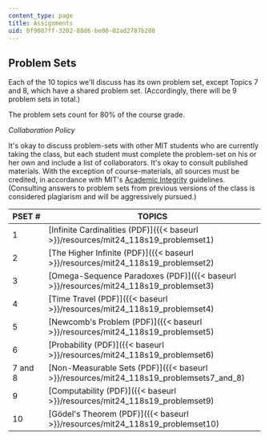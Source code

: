 ```yaml
---
content_type: page
title: Assignments
uid: 0f9007ff-3202-88d6-be00-82ad2787b280
---
```


Problem Sets 
-------------

Each of the 10 topics we'll discuss has its own problem set, except Topics 7 and 8, which have a shared problem set. (Accordingly, there will be 9 problem sets in total.)

The problem sets count for 80% of the course grade.

_Collaboration Policy_

It's okay to discuss problem-sets with other MIT students who are currently taking the class, but each student must complete the problem-set on his or her own and include a list of collaborators. It's okay to consult published materials. With the exception of course-materials, all sources must be credited, in accordance with MIT's [Academic Integrity](https://integrity.mit.edu/) guidelines. (Consulting answers to problem sets from previous versions of the class is considered plagiarism and will be aggressively pursued.)

| PSET # | TOPICS |
| --- | --- |
| 1 | [Infinite Cardinalities (PDF)]({{< baseurl >}}/resources/mit24_118s19_problemset1) |
| 2 | [The Higher Infinite (PDF)]({{< baseurl >}}/resources/mit24_118s19_problemset2) |
| 3 | [Omega-Sequence Paradoxes (PDF)]({{< baseurl >}}/resources/mit24_118s19_problemset3) |
| 4 | [Time Travel (PDF)]({{< baseurl >}}/resources/mit24_118s19_problemset4) |
| 5 | [Newcomb's Problem (PDF)]({{< baseurl >}}/resources/mit24_118s19_problemset5) |
| 6 | [Probability (PDF)]({{< baseurl >}}/resources/mit24_118s19_problemset6) |
| 7 and 8 | [Non-Measurable Sets (PDF)]({{< baseurl >}}/resources/mit24_118s19_problemsets7_and_8) |
| 9 | [Computability (PDF)]({{< baseurl >}}/resources/mit24_118s19_problemset9) |
| 10 | [Gödel's Theorem (PDF)]({{< baseurl >}}/resources/mit24_118s19_problemset10)